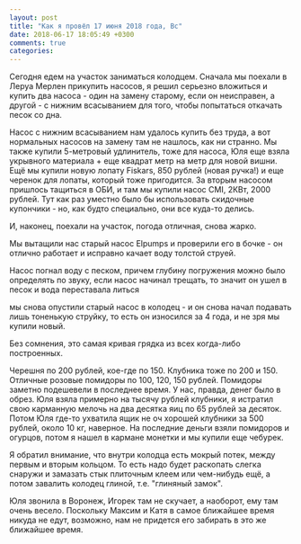 ```yaml
---
layout: post
title: "Как я провёл 17 июня 2018 года, Вс"
date: 2018-06-17 18:05:49 +0300
comments: true
categories: 
---
```

Сегодня едем на участок заниматься колодцем. Сначала мы поехали в Леруа Мерлен прикупить насосов, я решил серьезно вложиться и купить два насоса - один на замену старому, если он неисправен, а другой - с нижним всасыванием для того, чтобы попытаться откачать песок со дна.

Насос с нижним всасыванием нам удалось купить без труда, а вот нормальных насосов на замену там не нашлось, как ни странно. Мы также купили 5-метровый удлинитель, тоже для насоса, Юля еще взяла укрывного материала + еще квадрат метр на метр для новой вишни. Ещё мы купили новую лопату Fiskars, 850 рублей (новая ручка!) и еще черенок для лопаты, который тоже пригодится. За вторым насосом пришлось тащиться в ОБИ, и там мы купили насос CMI, 2КВт, 2000 рублей. Тут как раз уместно было бы использовать скидочные купончики - но, как будто специально, они все куда-то делись.

И, наконец, поехали на участок, погода отличная, снова жарко.

Мы вытащили нас старый насос Elpumps и проверили его в бочке - он отлично работает и исправно качает воду толстой струей.

Насос погнал воду с песком, причем глубину погружения можно было определять по звуку, если насос начинал трещать, то значит он ушел в песок и вода переставала литься



мы снова опустили старый насос в колодец - и он снова начал подавать лишь тоненькую струйку, то есть он износился за 4 года, и не зря мы купили новый.

Без сомнения, это самая кривая грядка из всех когда-либо построенных.


Черешня по 200 рублей, кое-где по 150. Клубника тоже по 200 и 150. Отличные розовые помидоры по 100, 120, 150 рублей. Помидоры заметно подешевели в последнее время. У нас, правда, денег было в обрез. Юля взяла примерно на тысячу рублей клубники, я истратил свою карманную мелочь на два десятка яиц по 65 рублей за десяток. Потом Юля где-то ухватила ящик не оч хорошей клубники за 500 рублей, около 10 кг, наверное. На последние деньги взяли помидоров и огурцов, потом я нашел в кармане монетки и мы купили еще чебурек. 

Я обратил внимание, что внутри колодца есть мокрый потек, между первым и вторым кольцом. То есть надо будет раскопать слегка снаружи и замазать стык плиточным клеем или чем-нибудь ещё, а потом завалить колодец глиной, т.е. "глиняный замок".


Юля звонила в Воронеж, Игорек там не скучает, а наоборот, ему там очень весело. Поскольку Максим и Катя в самое ближайшее время никуда не едут, возможно, нам не придется его забирать в это же ближайшее время.
